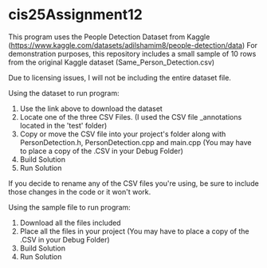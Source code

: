 # cis25Assignment12
This program uses the People Detection Dataset from Kaggle (https://www.kaggle.com/datasets/adilshamim8/people-detection/data)
For demonstration purposes, this repository includes a small sample of 10 rows from the original Kaggle dataset (Same_Person_Detection.csv)

Due to licensing issues, I will not be including the entire dataset file. 

Using the dataset to run program:
1. Use the link above to download the dataset
2. Locate one of the three CSV Files. (I used the CSV file _annotations located in the 'test' folder)
3. Copy or move the CSV file into your project's folder along with PersonDetection.h, PersonDetection.cpp and main.cpp
(You may have to place a copy of the .CSV in your Debug Folder)
4. Build Solution
5. Run Solution

If you decide to rename any of the CSV files you're using, be sure to include those changes in the code or it won't work.

Using the sample file to run program:
1. Download all the files included
2. Place all the files in your project
(You may have to place a copy of the .CSV in your Debug Folder)
4. Build Solution
5. Run Solution
